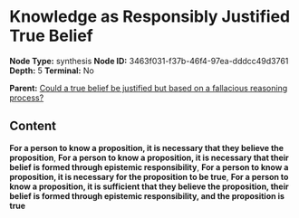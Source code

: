 # Knowledge as Responsibly Justified True Belief

**Node Type:** synthesis
**Node ID:** 3463f031-f37b-46f4-97ea-dddcc49d3761
**Depth:** 5
**Terminal:** No

**Parent:** [Could a true belief be justified but based on a fallacious reasoning process?](could-a-true-belief-be-justified-but-based-on-a-fallacious-reasoning-process-antithesis-f8de0823-152a-4838-b19d-33d2cb21e9cb.md)

## Content

**For a person to know a proposition, it is necessary that they believe the proposition**, **For a person to know a proposition, it is necessary that their belief is formed through epistemic responsibility**, **For a person to know a proposition, it is necessary for the proposition to be true**, **For a person to know a proposition, it is sufficient that they believe the proposition, their belief is formed through epistemic responsibility, and the proposition is true**
